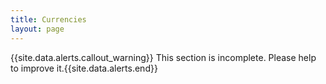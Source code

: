```yaml
---
title: Currencies
layout: page
---
```


{{site.data.alerts.callout_warning}} This section is incomplete. Please help to improve it.{{site.data.alerts.end}} 